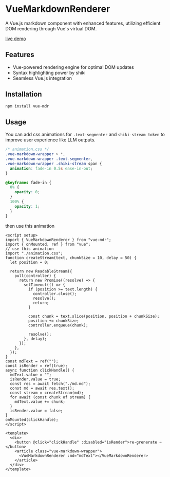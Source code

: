 # VueMarkdownRenderer

A Vue.js markdown component with enhanced features, utilizing efficient DOM rendering through Vue's virtual DOM.

[live demo](https://linzhe141.github.io/vue-markdown-renderer/)

## Features

- Vue-powered rendering engine for optimal DOM updates
- Syntax highlighting power by shiki
- Seamless Vue.js integration

## Installation

```bash
npm install vue-mdr
```

## Usage

You can add css animations for `.text-segmenter` and `shiki-stream token` to improve user experience like LLM outputs.

```css
/* animation.css */
.vue-markdown-wrapper > *,
.vue-markdown-wrapper .text-segmenter,
.vue-markdown-wrapper .shiki-stream span {
  animation: fade-in 0.5s ease-in-out;
}

@keyframes fade-in {
  0% {
    opacity: 0;
  }
  100% {
    opacity: 1;
  }
}

```

then use this animation

```vue
<script setup>
import { VueMarkdownRenderer } from "vue-mdr";
import { onMounted, ref } from "vue";
// use this animation
import "./animation.css";
function createStream(text, chunkSize = 10, delay = 50) {
  let position = 0;

  return new ReadableStream({
    pull(controller) {
      return new Promise((resolve) => {
        setTimeout(() => {
          if (position >= text.length) {
            controller.close();
            resolve();
            return;
          }

          const chunk = text.slice(position, position + chunkSize);
          position += chunkSize;
          controller.enqueue(chunk);

          resolve();
        }, delay);
      });
    },
  });
}
const mdText = ref("");
const isRender = ref(true);
async function clickHandle() {
  mdText.value = "";
  isRender.value = true;
  const res = await fetch("./md.md");
  const md = await res.text();
  const stream = createStream(md);
  for await (const chunk of stream) {
    mdText.value += chunk;
  }
  isRender.value = false;
}
onMounted(clickHandle);
</script>

<template>
  <div>
    <button @click="clickHandle" :disabled="isRender">re-grenerate ~</button>
    <article class="vue-markdown-wrapper">
      <VueMarkdownRenderer :md="mdText"></VueMarkdownRenderer>
    </article>
  </div>
</template>
```
